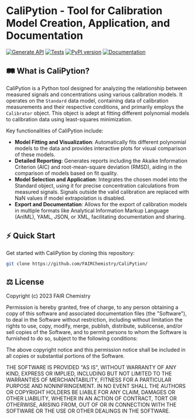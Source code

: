 # CaliPytion - Tool for Calibration Model Creation, Application, and Documentation

[![Generate API](https://github.com/FAIRChemistry/CaliPytion/actions/workflows/generate_api.yaml/badge.svg)](https://github.com/FAIRChemistry/CaliPytion/actions/workflows/generate_api.yaml)
[![Tests](https://github.com/FAIRChemistry/CaliPytion/actions/workflows/tests.yaml/badge.svg)](https://github.com/FAIRChemistry/CaliPytion/actions/workflows/tests.yaml)
[![PyPI version](https://badge.fury.io/py/CaliPytion.svg)](https://badge.fury.io/py/CaliPytion)
[![Documentation](https://github.com/FAIRChemistry/CaliPytion/actions/workflows/make_docs.yaml/badge.svg)](https://github.com/FAIRChemistry/CaliPytion/actions/workflows/make_docs.yaml)

## 🛤 What is CaliPytion?

CaliPytion is a Python tool designed for analyzing the relationship between measured signals and concentrations using various calibration models. It operates on the `Standard` data model, containing data of calibration measurements and their respective conditions, and primarily employs the `Calibrator` object. This object is adept at fitting different polynomial models to calibration data using least-squares minimization.

Key functionalities of CaliPytion include:

- **Model Fitting and Visualization**: Automatically fits different polynomial models to the data and provides interactive plots for visual comparison of these models.
- **Detailed Reporting**: Generates reports including the Akaike Information Criterion (AIC) and root-mean-square deviation (RMSD), aiding in the comparison of models based on fit quality.
- **Model Selection and Application**: Integrates the chosen model into the Standard object, using it for precise concentration calculations from measured signals. Signals outside the valid calibration are replaced with NaN values if model extrapolation is disabled.
- **Export and Documentation**: Allows for the export of calibration models in multiple formats like Analytical Information Markup Language (AnIML), YAML, JSON, or XML, facilitating documentation and sharing.

## ⚡️ Quick Start

Get started with CaliPytion by cloning this repository:

```Bash
git clone https://github.com/FAIRChemistry/CaliPytion/
```

## ⚖️ License

Copyright (c) 2023 FAIR Chemistry

Permission is hereby granted, free of charge, to any person obtaining a copy of this software and associated documentation files (the "Software"), to deal in the Software without restriction, including without limitation the rights to use, copy, modify, merge, publish, distribute, sublicense, and/or sell copies of the Software, and to permit persons to whom the Software is furnished to do so, subject to the following conditions:

The above copyright notice and this permission notice shall be included in all copies or substantial portions of the Software.

THE SOFTWARE IS PROVIDED "AS IS", WITHOUT WARRANTY OF ANY KIND, EXPRESS OR IMPLIED, INCLUDING BUT NOT LIMITED TO THE WARRANTIES OF MERCHANTABILITY, FITNESS FOR A PARTICULAR PURPOSE AND NONINFRINGEMENT. IN NO EVENT SHALL THE AUTHORS OR COPYRIGHT HOLDERS BE LIABLE FOR ANY CLAIM, DAMAGES OR OTHER LIABILITY, WHETHER IN AN ACTION OF CONTRACT, TORT OR OTHERWISE, ARISING FROM, OUT OF OR IN CONNECTION WITH THE SOFTWARE OR THE USE OR OTHER DEALINGS IN THE SOFTWARE.
